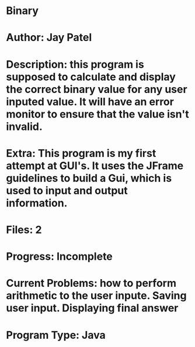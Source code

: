 # Binary
# Author: Jay Patel 
# Description: this program is supposed to calculate and display the correct binary value for any user inputed value. It will have an error monitor to ensure that the value isn't invalid.
# Extra: This program is my first attempt at GUI's. It uses the JFrame guidelines to build a Gui, which is used to input and output information.
# Files: 2
# Progress: Incomplete
# Current Problems: how to perform arithmetic to the user inpute. Saving user input. Displaying final answer
# Program Type: Java
